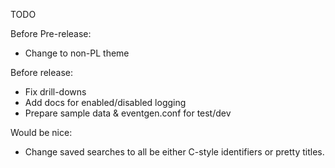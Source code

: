 TODO

Before Pre-release:
 * Change to non-PL theme

Before release:
 * Fix drill-downs
 * Add docs for enabled/disabled logging
 * Prepare sample data & eventgen.conf for test/dev

Would be nice:
 * Change saved searches to all be either C-style identifiers or pretty titles.
